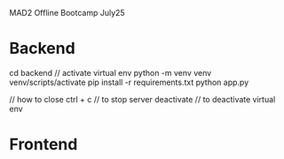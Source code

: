 MAD2 Offline Bootcamp July25

# Backend
cd backend
// activate virtual env
python -m venv venv
venv/scripts/activate
pip install -r requirements.txt
python app.py

// how to close
ctrl + c // to stop server
deactivate // to deactivate virtual env


# Frontend

